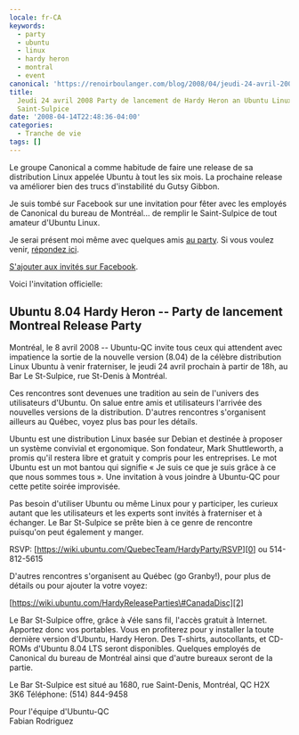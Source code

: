 ```yaml
---
locale: fr-CA
keywords:
  - party
  - ubuntu
  - linux
  - hardy heron
  - montral
  - event
canonical: 'https://renoirboulanger.com/blog/2008/04/jeudi-24-avril-2008-party-de-lancement-de-hardy-heron-an-ubuntu-linux-party-au-saint-sulpice/'
title:
  Jeudi 24 avril 2008 Party de lancement de Hardy Heron an Ubuntu Linux Party au
  Saint-Sulpice
date: '2008-04-14T22:48:36-04:00'
categories:
  - Tranche de vie
tags: []
---
```


Le groupe Canonical a comme habitude de faire une release de sa distribution
Linux appelée Ubuntu à tout les six mois. La prochaine release va améliorer bien
des trucs d'instabilité du Gutsy Gibbon.

Je suis tombé sur Facebook sur une invitation pour fêter avec les employés de
Canonical du bureau de Montréal... de remplir le Saint-Sulpice de tout amateur
d'Ubuntu Linux.

Je serai présent moi même avec quelques amis [au party][0]. Si vous voulez
venir, [répondez ici][1].

[S'ajouter aux invités sur Facebook][1].

Voici l'invitation officielle:

## Ubuntu 8.04 Hardy Heron -- Party de lancement Montreal Release Party

Montréal, le 8 avril 2008 -- Ubuntu-QC invite tous ceux qui attendent avec
impatience la sortie de la nouvelle version (8.04) de la célèbre distribution
Linux Ubuntu à venir fraterniser, le jeudi 24 avril prochain à partir de 18h, au
Bar Le St-Sulpice, rue St-Denis à Montréal.

Ces rencontres sont devenues une tradition au sein de l'univers des utilisateurs
d'Ubuntu. On salue entre amis et utilisateurs l'arrivée des nouvelles versions
de la distribution. D'autres rencontres s'organisent ailleurs au Québec, voyez
plus bas pour les détails.

Ubuntu est une distribution Linux basée sur Debian et destinée à proposer un
système convivial et ergonomique. Son fondateur, Mark Shuttleworth, a promis
qu'il restera libre et gratuit y compris pour les entreprises. Le mot Ubuntu est
un mot bantou qui signifie « Je suis ce que je suis grâce à ce que nous sommes
tous ». Une invitation à vous joindre à Ubuntu-QC pour cette petite soirée
improvisée.

Pas besoin d'utiliser Ubuntu ou même Linux pour y participer, les curieux autant
que les utilisateurs et les experts sont invités à fraterniser et à échanger. Le
Bar St-Sulpice se prête bien à ce genre de rencontre puisqu'on peut également y
manger.

RSVP: [https://wiki.ubuntu.com/QuebecTeam/HardyParty/RSVP][0] ou 514-812-5615

D'autres rencontres s'organisent au Québec (go Granby!), pour plus de détails ou
pour ajouter la votre voyez:

[https://wiki.ubuntu.com/HardyReleaseParties\#CanadaDisc][2]

Le Bar St-Sulpice offre, grâce à √éle sans fil, l'accès gratuit à Internet.
Apportez donc vos portables. Vous en profiterez pour y installer la toute
dernière version d'Ubuntu, Hardy Heron. Des T-shirts, autocollants, et CD-ROMs
d'Ubuntu 8.04 LTS seront disponibles. Quelques employés de Canonical du bureau
de Montréal ainsi que d'autre bureaux seront de la partie.

Le Bar St-Sulpice est situé au 1680, rue Saint-Denis, Montréal, QC H2X  
3K6 Téléphone: (514) 844-9458

Pour l'équipe d'Ubuntu-QC  
Fabian Rodriguez

[0]: https://wiki.ubuntu.com/QuebecTeam/HardyParty/RSVP
[1]: https://www.facebook.com/event.php?eid=14445811268
[2]: https://wiki.ubuntu.com/HardyReleaseParties#CanadaDisc
